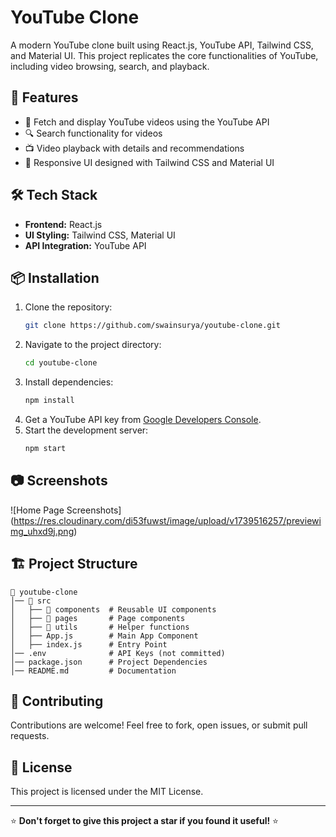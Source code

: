 # YouTube Clone

A modern YouTube clone built using React.js, YouTube API, Tailwind CSS, and Material UI. This project replicates the core functionalities of YouTube, including video browsing, search, and playback.

## 🚀 Features

- 🎥 Fetch and display YouTube videos using the YouTube API
- 🔍 Search functionality for videos
- 📺 Video playback with details and recommendations
- 🎨 Responsive UI designed with Tailwind CSS and Material UI

## 🛠️ Tech Stack

- **Frontend:** React.js
- **UI Styling:** Tailwind CSS, Material UI
- **API Integration:** YouTube API

## 📦 Installation

1. Clone the repository:
   ```bash
   git clone https://github.com/swainsurya/youtube-clone.git
   ```
2. Navigate to the project directory:
   ```bash
   cd youtube-clone
   ```
3. Install dependencies:
   ```bash
   npm install
   ```
4. Get a YouTube API key from [Google Developers Console](https://console.developers.google.com/).
5. Start the development server:
   ```bash
   npm start
   ```

## 📷 Screenshots

![Home Page Screenshots] (https://res.cloudinary.com/di53fuwst/image/upload/v1739516257/previewimg_uhxd9j.png)

## 🏗️ Project Structure

```
📂 youtube-clone
│── 📂 src
│   ├── 📂 components  # Reusable UI components
│   ├── 📂 pages       # Page components
│   ├── 📂 utils       # Helper functions
│   ├── App.js        # Main App Component
│   ├── index.js      # Entry Point
│── .env              # API Keys (not committed)
│── package.json      # Project Dependencies
│── README.md         # Documentation
```

## 🤝 Contributing

Contributions are welcome! Feel free to fork, open issues, or submit pull requests.

## 📄 License

This project is licensed under the MIT License.

---

⭐ **Don't forget to give this project a star if you found it useful!** ⭐
